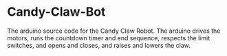 # Candy-Claw-Bot
The arduino source code for the Candy Claw Robot. The arduino drives the motors, runs the countdown timer and end sequence, respects the limit switches, and opens and closes, and raises and lowers the claw. 
